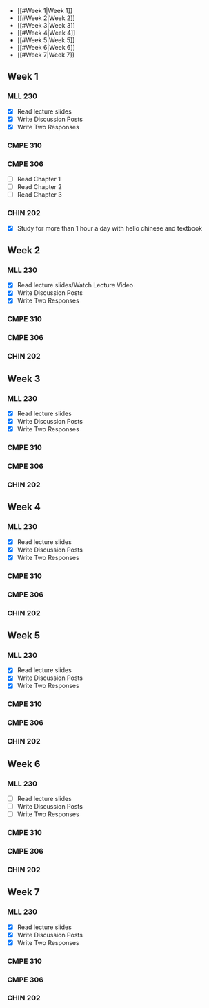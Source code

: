 
- [[#Week 1|Week 1]]
- [[#Week 2|Week 2]]
- [[#Week 3|Week 3]]
- [[#Week 4|Week 4]]
- [[#Week 5|Week 5]]
- [[#Week 6|Week 6]]
- [[#Week 7|Week 7]]


## Week 1
### MLL 230
- [x] Read lecture slides
- [x] Write Discussion Posts
- [x] Write Two Responses
### CMPE 310
### CMPE 306
- [ ] Read Chapter 1
- [ ] Read Chapter 2
- [ ] Read Chapter 3
### CHIN 202
- [x] Study for more than 1 hour a day with hello chinese and textbook
## Week 2
### MLL 230
- [x] Read lecture slides/Watch Lecture Video
- [x] Write Discussion Posts
- [x] Write Two Responses
### CMPE 310
### CMPE 306
### CHIN 202
## Week 3
### MLL 230
- [x] Read lecture slides
- [x] Write Discussion Posts
- [x] Write Two Responses
### CMPE 310
### CMPE 306
### CHIN 202
## Week 4
### MLL 230
- [x] Read lecture slides
- [x] Write Discussion Posts
- [x] Write Two Responses
### CMPE 310
### CMPE 306
### CHIN 202
## Week 5
### MLL 230
- [x] Read lecture slides
- [x] Write Discussion Posts
- [x] Write Two Responses
### CMPE 310
### CMPE 306
### CHIN 202
## Week 6
### MLL 230
- [ ] Read lecture slides
- [ ] Write Discussion Posts
- [ ] Write Two Responses
### CMPE 310
### CMPE 306
### CHIN 202
## Week 7
### MLL 230
- [x] Read lecture slides
- [x] Write Discussion Posts
- [x] Write Two Responses
### CMPE 310
### CMPE 306
### CHIN 202
